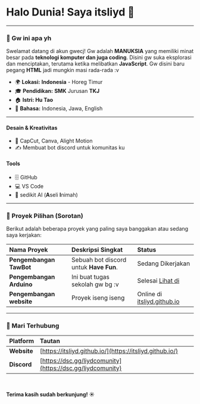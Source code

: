 # Halo Dunia! Saya itsliyd 👋
---

### 🌟 Gw ini apa yh

Swelamat datang di akun gwecj! Gw adalah **MANUKSIA** yang memiliki minat besar pada **teknologi komputer dan juga coding**.
Disini gw suka eksplorasi dan menciptakan, terutama ketika melibatkan **JavaScript**.
Gw disini baru pegang **HTML** jadi mungkin masi rada-rada :v

* 🌍 **Lokasi:** **Indonesia** - Horeg Timur
* 🎓 **Pendidikan:** **SMK** Jurusan **TKJ**
* 🏠 **Istri: Hu Tao** 
* 💬 **Bahasa:** Indonesia, Jawa, English

---

#### Desain & Kreativitas
* 🎨 CapCut, Canva, Alight Motion
* ✍️ Membuat bot discord untuk komunitas ku

#### Tools
* 🗄️ GitHub
* 💻 VS Code
* 🤖 sedikit AI (**A**seli **I**nimah)

---

### 🎨 Proyek Pilihan (Sorotan)

Berikut adalah beberapa proyek yang paling saya banggakan atau sedang saya kerjakan:

| Nama Proyek | Deskripsi Singkat | Status |
| :--- | :--- | :--- |
| **Pengembangan TawBot** | Sebuah bot discord untuk **Have Fun**. | Sedang Dikerjakan |
| **Pengembangan Arduino** | Ini buat tugas sekolah gw bg :v | Selesai [Lihat di](https://wokwi.com/projects/439071187561745409) |
| **Pengembangan website** | Proyek iseng iseng | Online di [itsliyd.github.io](https://itsliyd.github.io/) |

---

### 🔗 Mari Terhubung

| Platform | Tautan |
| :--- | :--- |
| **Website** | [https://itsliyd.github.io/](https://itsliyd.github.io/) |
| **Discord** | [https://dsc.gg/liydcomunity](https://dsc.gg/liydcomunity) |

<br>

**Terima kasih sudah berkunjung! ☀️**
